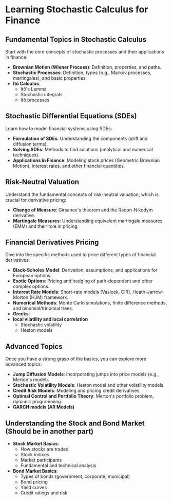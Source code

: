 # Learning Stochastic Calculus for Finance

## Fundamental Topics in Stochastic Calculus
Start with the core concepts of stochastic processes and their applications in finance:
- **Brownian Motion (Wiener Process)**: Definition, properties, and paths.
- **Stochastic Processes**: Definition, types (e.g., Markov processes, martingales), and basic properties.
- **Itô Calculus**: 
  - Itô's Lemma
  - Stochastic integrals
  - Itô processes

## Stochastic Differential Equations (SDEs)
Learn how to model financial systems using SDEs:
- **Formulation of SDEs**: Understanding the components (drift and diffusion terms).
- **Solving SDEs**: Methods to find solutions (analytical and numerical techniques).
- **Applications in Finance**: Modeling stock prices (Geometric Brownian Motion), interest rates, and other financial quantities.

## Risk-Neutral Valuation
Understand the fundamental concepts of risk-neutral valuation, which is crucial for derivative pricing:
- **Change of Measure**: Girsanov's theorem and the Radon-Nikodym derivative.
- **Martingale Measures**: Understanding equivalent martingale measures (EMM) and their role in pricing.

## Financial Derivatives Pricing
Dive into the specific methods used to price different types of financial derivatives:
- **Black-Scholes Model**: Derivation, assumptions, and applications for European options.
- **Exotic Options**: Pricing and hedging of path-dependent and other complex options.
- **Interest Rate Models**: Short-rate models (Vasicek, CIR), Heath-Jarrow-Morton (HJM) framework.
- **Numerical Methods**: Monte Carlo simulations, finite difference methods, and binomial/trinomial trees.
- **Greeks**: 
- **local vilatility and local correlation**
  - Stochastic volatility
  - Heston models
    
## Advanced Topics
Once you have a strong grasp of the basics, you can explore more advanced topics:
- **Jump Diffusion Models**: Incorporating jumps into price models (e.g., Merton's model).
- **Stochastic Volatility Models**: Heston model and other volatility models.
- **Credit Risk Models**: Modeling and pricing credit derivatives.
- **Optimal Control and Portfolio Theory**: Merton's portfolio problem, dynamic programming.
- **GARCH models (AR Models)**

## Understanding the Stock and Bond Market (Should be in another part)
- **Stock Market Basics**: 
  - How stocks are traded
  - Stock indices
  - Market participants
  - Fundamental and technical analysis
- **Bond Market Basics**:
  - Types of bonds (government, corporate, municipal)
  - Bond pricing
  - Yield curves
  - Credit ratings and risk



